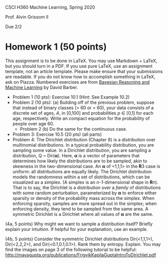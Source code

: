 CSCI H360 Machine Learning, Spring 2020

Prof. Alvin Grissom II

Due 2/2

# Homework 1 (50 points)

This assignment is to be done in LaTeX.  You may use Markdown + LaTeX, but you should turn in a PDF.  If you use pure LaTeX, use an assignment template, not an article template.  Please make ensure that your submissions are readable.  If you do not know how to accomplish something in LaTeX, ask on Piazza.   Numbered exercises are from [Bayesian Reasoning and Machine Learning](http://web4.cs.ucl.ac.uk/staff/D.Barber/pmwiki/pmwiki.php?n=Brml.HomePage) by David Barber.

- Problem 1 (10 pts): Exercise 10.1 (Hint: See Example 10.2)
- Problem 2 (10 pts): 
  (a) Building off of the previous problem, suppose that instead of binary classes (> 60 or < 60), your data consists of a discrete set of ages, *A*, in [0,100] and probabilities *p* ∈ [0,1] for each age, respectively. Write an compact equation for the probability of people over age 60.
  - Problem 2 (b) Do the same for the continuous case.
- Problem 3: Exercise 10.5 (20 pts) (all parts)
- Problem 4: The Dirichlet distribution (Chapter 8) is a distribution over  multinomial distributions.  In a typical probability distribution, you  are sampling some value.  In a Dirichlet distribution, you are sampling a distribution, Q ~ Dir(**α**).  Here, **α** is a vector of parameters that determines how likely the distributions are to be sampled, akin to skewness in the two-dimensional case.  An **α** of <1,1,1> in the **R**3 case is uniform: all distributions are equally likely.   The Dirichlet  distribution models the randomness within a set of distributions, which  can be visualized as a simplex. (A simplex is an *n-1*-dimensional shape in **R**n).  That is to say, the Dirichlet is a distribution over a *family* of distributions with some random perturbation, parameterized by **α** to enforce either sparsity or density of the probability mass across  the simplex.  When enforcing sparsity, samples are more spread out in  the simplex; when enforcing density, they tend to be sampled from the  same area. A symmetric Dirichlet is a Dirichlet where all values of **α** are the same.

(4a, 5 points) Why might we want to sample a distribution itself?   Briefly explain your intuition.  If helpful for your explanation, use an example. 

(4b, 5 points) Consider the symmetric Dirichlet distributions Dir(<1,1,1>),   Dir(<2,2,2>), and Dir(<0.1,0.1,0.1>). Rank them by entropy.  Explain.  You may find the images on page 3 of the following tutorial  to be helpful: http://mayagupta.org/publications/FrigyikKapilaGuptaIntroToDirichlet.pdf




